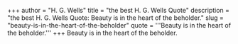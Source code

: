 +++
author = "H. G. Wells"
title = "the best H. G. Wells Quote"
description = "the best H. G. Wells Quote: Beauty is in the heart of the beholder."
slug = "beauty-is-in-the-heart-of-the-beholder"
quote = '''Beauty is in the heart of the beholder.'''
+++
Beauty is in the heart of the beholder.

